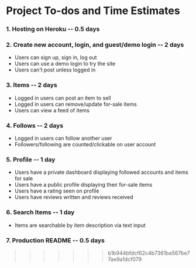 # Project To-dos and Time Estimates

### 1. Hosting on Heroku -- 0.5 days

### 2. Create new account, login, and guest/demo login -- 2 days

- Users can sign up, sign in, log out
- Users can use a demo login to try the site
- Users can't post unless logged in

### 3. Items -- 2 days

- Logged in users can post an item to sell
- Logged in users can remove/update for-sale items
- Users can view a feed of items

### 4. Follows -- 2 days

- Logged in users can follow another user
- Followers/following are counted/clickable on user account

### 5. Profile -- 1 day

- Users have a private dashboard displaying followed accounts and items for sale
- Users have a public profile displaying their for-sale items
- Users have a rating seen on profile
- Users have reviews written and reviews received

### 6. Search Items -- 1 day

- Items are searchable by item description via text input

### 7. Production README -- 0.5 days
>>>>>>> b1b944bfdcf62c4b7361ba567be77ae9a1dcf079

